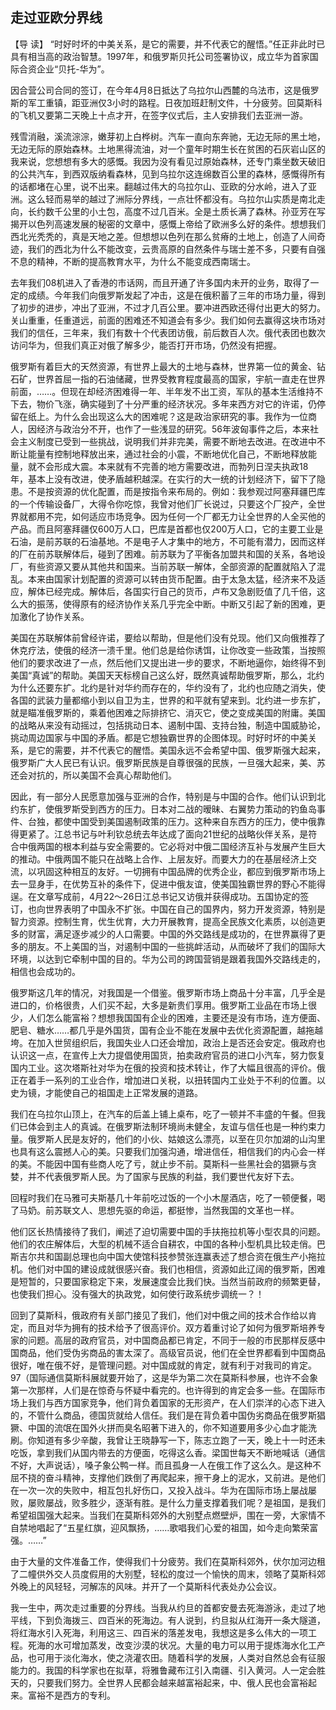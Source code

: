 ## 走过亚欧分界线



【导  读】 “时好时坏的中美关系，是它的需要，并不代表它的醒悟。”任正非此时已具有相当高的政治智慧。1997年，和俄罗斯贝托公司签署协议，成立华为首家国际合资企业“贝托-华为”。



因合营公司合同的签订，在今年4月8日抵达了乌拉尔山西麓的乌法市，这是俄罗斯的军工重镇，距亚洲仅3小时的路程。日夜加班赶制文件，十分疲劳。回莫斯科的飞机又要第二天晚上十点才开，在签字仪式后，主人安排我们去亚洲一游。

残雪消融，溪流淙淙，嫩芽初上白桦树。汽车一直向东奔驰，无边无际的黑土地，无边无际的原始森林。土地黑得流油，对一个童年时期生长在贫困的石灰岩山区的我来说，您想想有多大的感慨。我因为没有看见过原始森林，还专门乘坐数天破旧的公共汽车，到西双版纳看森林，见到乌拉尔这连绵数百公里的森林，感慨得所有的话都堵在心里，说不出来。翻越过伟大的乌拉尔山、亚欧的分水岭，进入了亚洲。这么轻而易举的越过了洲际分界线，一点壮怀都没有。乌拉尔山实质是南北走向，长约数千公里的小土包，高度不过几百米。全是土质长满了森林。孙亚芳在写揭开以色列高速发展的秘密的文章中，感慨上帝给了欧洲多么好的条件。想想我们西北光秃秃的，真是天地之差。但想想以色列在那么贫瘠的土地上，创造了人间奇迹，我们的西北为什么不能改变，云贵高原的自然条件与瑞士差不多，只要有自强不息的精神，不断的提高教育水平，为什么不能变成西南瑞士。

去年我们08机进入了香港的市话网，而且开通了许多国内未开的业务，取得了一定的成绩。今年我们向俄罗斯发起了冲击，这是在俄积蓄了三年的市场力量，得到了初步的进步，冲出了亚洲，不过才几百公里。要冲进西欧还得付出更大的努力。关山重重，任重道远，前面的困难还不知道会有多少。我们如何去赢得这块市场对我们的信任，三年来，我们有数十个代表团访俄，前后数百人次。俄代表团也数次访问华为，但我们真正对俄了解多少，能否打开市场，仍然没有把握。

俄罗斯有着巨大的天然资源，有世界上最大的土地与森林，世界第一位的黄金、钻石矿，世界首屈一指的石油储藏，世界受教育程度最高的国家，宇航一直走在世界前面，……。但现在却经济困难得一年、半年发不出工资，军队的基本生活维持不下去，物价飞涨，确实碰到了十分严重的经济状况。多年来西方对它的许诺，仍停留在纸上。为什么会出现这么大的困难呢？这是政治家研究的事。我作为一位商人，因经济与政治分不开，也作了一些浅显的研究。56年波匈事件之后，本来社会主义制度已受到一些挑战，说明我们并非完美，需要不断地去改进。在改进中不断让能量有控制地释放出来，通过社会的小震，不断地优化自己，不断地释放能量，就不会形成大震。本来就有不完善的地方需要改进，而勃列日涅夫执政18年，基本上没有改进，使矛盾越积越深。在实行的大一统的计划经济下，留下了隐患。不是按资源的优化配置，而是按指令来布局的。例如：我参观过阿塞拜疆巴库的一个传输设备厂，大得令你吃惊，我曾对他们厂长说过，只要这个厂投产，全世界就都用不完，如何适应市场竞争。因为任何一个厂都无力让全世界的人全买他的产品。而且阿塞拜疆仅600万人口，巴库是首都也仅200万人口，它的主要工业是石油，是前苏联的石油基地。不是电子人才集中的地方，不可能有潜力，因而这样的厂在前苏联解体后，碰到了困难。前苏联为了平衡各加盟共和国的关系，各地设厂，有些资源又要从其他共和国来。当前苏联一解体，全部资源的配置就陷入了混乱。本来由国家计划配置的资源可以转由货币配置。由于太急太猛，经济来不及适应，解体已经完成。解体后，各国实行自己的货币，卢布又急剧贬值了几千倍，这么大的振荡，使得原有的经济协作关系几乎完全中断。中断又引起了新的困难，更加激化了协作关系。

美国在苏联解体前曾经许诺，要给以帮助，但是他们没有兑现。他们又向俄推荐了休克疗法，使俄的经济一溃千里。他们总是给你诱饵，让你改变一些政策，当按照他们的要求改进了一点，然后他们又提出进一步的要求，不断地逼你，始终得不到美国“真诚”的帮助。美国天天标榜自己这么好，既然真诚帮助俄罗斯，那么，北约为什么还要东扩。北约是针对华约而存在的，华约没有了，北约也应随之消失，使各国的武装力量都缩小到以自卫为主，世界的和平就有望来到。北约进一步东扩，就是瞄准俄罗斯的，乘着他困难之际排挤它、消灭它，使之变成美国的附庸。美国的战略从来没有动摇过，包括挑动日本、遏制中国、支持台独，制造中国威胁论，挑动周边国家与中国的矛盾。都是它想独霸世界的企图体现。时好时坏的中美关系，是它的需要，并不代表它的醒悟。美国永远不会希望中国、俄罗斯强大起来，俄罗斯广大人民已有认识。俄罗斯民族是自尊很强的民族，一旦强大起来，美、苏还会对抗的，所以美国不会真心帮助他们。

因此，有一部分人民愿意加强与亚洲的合作，特别是与中国的合作。他们认识到北约东扩，使俄罗斯受到西方的压力。日本对二战的暧昧、右翼势力策动的钓鱼岛事件、台独，都使中国受到美国遏制政策的压力。这种来自东西方的压力，使中俄靠得更紧了。江总书记与叶利钦总统去年达成了面向21世纪的战略伙伴关系，是符合中俄两国的根本利益与安全需要的。它必将对中俄二国经济互补与发展产生巨大的推动。中俄两国不能只在战略上合作、上层友好。而要大力的在基层经济上交流，以巩固这种相互的友好。一切拥有中国品牌的优秀企业，都应到俄罗斯市场上去一显身手，在优势互补的条件下，促进中俄友谊，使美国独霸世界的野心不能得逞。在文章写成前，4月22～26日江总书记又访俄并获得成功。五国协定的签订，也向世界表明了中国永不扩张。中国在自己的国界内，努力开发资源，特别是智力资源。控制生育，优生优育，大力开展教育，提高全民族文化素质，以创造更多的财富，满足逐步减少的人口需要。中国的外交路线是成功的，在世界赢得了更多的朋友。不上美国的当，对遏制中国的一些挑衅活动，从而破坏了我们的国际大环境，以达到它牵制中国的目的。华为公司的跨国营销是跟着我国外交路线走的，相信也会成功的。

俄罗斯这几年的情况，对我国是一个借鉴。俄罗斯市场上商品十分丰富，几乎全是进口的，价格很贵，人们买不起，大多是新贵们享用。俄罗斯工业品在市场上很少，人们怎么能富裕？想想我国国有企业的困难，主要还是没有市场，连方便面、肥皂、糖水……都几乎是外国货，国有企业不能在发展中去优化资源配置，越拖越垮。在加入世贸组织后，我国失业人口还会增加，政治上是否还会安定。俄政府也认识这一点，在宣传上大力提倡使用国货，拍卖政府官员的进口小汽车，努力恢复国内工业。这次塔斯社对华为在俄的投资和技术转让，作了大幅且很高的评价。俄正在着手一系列的工业合作，增加进口关税，以扭转国内工业处于不利的位置。以史为镜，才能使自己的祖国走上正常发展的道路。

我们在乌拉尔山顶上，在汽车的后盖上铺上桌布，吃了一顿并不丰盛的午餐。但我们已体会到主人的真诚。在俄罗斯法制环境尚未健全，友谊与信任也是一种约束力量。俄罗斯人民是友好的，他们的小伙、姑娘这么漂亮，以至在贝尔加湖的山沟里也具有这么震撼人心的美。只要我们加强沟通，增进信任，相信我们的内心会一样的美。不能因中国有些商人吃了亏，就止步不前。莫斯科一些黑社会的猖獗与贪婪，并不代表俄罗斯人民。为了国家与民族的利益，我们要世代友好下去。

回程时我们在马雅可夫斯基几十年前吃过饭的一个小木屋酒店，吃了一顿便餐，喝了马奶。前苏联文人、思想先驱的命运，都挺惨，当然我国的文革也一样。

他们区长热情接待了我们，阐述了迫切需要中国的手扶拖拉机等小型农具的问题。他们的农庄解体后，大型的机械不适合自耕农，中国的各种小型机具比较走俏。巴斯吉尔共和国副总理也向中国大使馆科技参赞张连赢表述了想合资在俄生产小拖拉机。他们对中国的建设成就很感兴奋。我们也相信，资源如此辽阔的俄罗斯，困难是短暂的，只要国家稳定下来，发展速度会比我们快。当然当前政府的频繁更替，也使我们担心。没有强大的执政党，如何使行政系统步调统一？！

回到了莫斯科，俄政府有关部门接见了我们，他们对中俄之间的技术合作给以肯定，而且对华为拥有的技术给予了很高评价。双方着重讨论了如何为俄罗斯培养专家的问题。高层的政府官员，对中国商品都已肯定，不同于一般的市民那样反感中国商品，他们受伪劣商品的害太深了。高级官员说，他们在全世界都看到中国商品很好，唯在俄不好，是管理问题。对中国成就的肯定，就有利于对我司的肯定。97（国际通信莫斯科展就要开始了，这是华为第二次在莫斯科参展，也许不会象第一次那样，人们是在惊奇与怀疑中看完的。也许得到的肯定会多一些。在国际市场上我们与西方国家竞争，他们背负着国家的无形资产，在人们崇洋的心态下进入的，不管什么商品，德国货就给人信任。我们是在背负着中国伪劣商品在俄罗斯猖獗、中国的流氓在国外火拼而臭名昭著下进入的，你不知道要用多少心血才能洗刷。你知道有多少辛酸，我曾让王晓静写一下，陈志立跑了一天，晚上十一时还未吃饭，拿到我们从国内带去的方便面，吃得这么香。梁国世每天不断地喊话（通信不好，大声说话），嗓子象公鸭一样。而且孤身一人在俄工作了这么久。是这种不屈不挠的奋斗精神，支撑他们跌倒了再爬起来，擦干身上的泥水，又前进。是他们在一次一次的失败中，相互包扎好伤口，又投入战斗。华为在国际市场上屡战屡败，屡败屡战，败多胜少，逐渐有胜。是什么力量支撑着我们呢？是祖国，是我们希望祖国强大起来。当我们在莫斯科郊外的大别墅点燃壁炉，围在一旁，大家情不自禁地唱起了“五星红旗，迎风飘扬，……歌唱我们心爱的祖国，如今走向繁荣富强。……”

由于大量的文件准备工作，使得我们十分疲劳。我们在莫斯科郊外，伏尔加河边租了二幢供外交人员度假用的大别墅，轻松的度过一个愉快的周末，领略了莫斯科郊外晚上的风轻轻，河解冻的风味。并开了一个莫斯科代表处办公会议。

我一生中，两次走过重要的分界线。当我从约旦的首都安曼去死海游泳，走过了地平线，下到负海拨三、四百米的死海边。有人说到，约旦拟从红海开一条大隧道，将红海水引入死海，利用这三、四百米的落差发电，我想这是多么伟大的一项工程。死海的水可增加蒸发，改变沙漠的状况。大量的电力可以用于提炼海水化工产品，也可用于淡化海水，使之浇灌农田。随着科学的发展，人类对自然总会有征服能力的。我国的科学家也在拟草，将雅鲁藏布江引入南疆、引入黄河。人一定会胜天的，只要我们努力。全世界人民都会越来越富裕起来，中、俄人民也会富裕起来。富裕不是西方的专利。
